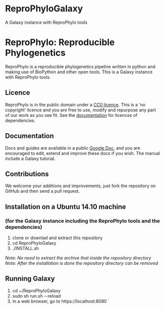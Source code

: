 ReproPhyloGalaxy
================

A Galaxy instance with ReproPhylo tools

# ReproPhylo: Reproducible Phylogenetics

ReproPhylo is a reproducible phylogenetics pipeline written in python and making use of BioPython and other open tools. This is a Galaxy instance with ReproPhylo tools.

## Licence
ReproPhylo is in the public domain under a [CC0 licence](http://creativecommons.org/publicdomain/zero/1.0/). This is a 'no copyright' licence and you are free to use, modify and repurpose any part of our work as you see fit. See the [documentation](https://docs.google.com/document/d/1Q-8B0cvkZw2zMkuP0Af4zZ7FiAvBQPDdGbrLLMgtx_4/edit?usp=sharing) for licences of dependencies.

## Documentation
Docs and guides are available in a public [Google Doc](https://docs.google.com/document/d/1Q-8B0cvkZw2zMkuP0Af4zZ7FiAvBQPDdGbrLLMgtx_4/edit?usp=sharing), and you are encouraged to edit, extend and improve these docs if you wish. The manual include a Galaxy tutorial.

## Contributions
We welcome your additions and improvements, just fork the repository on GitHub and then send a pull request.

## Installation on a Ubuntu 14.10 machine
### (for the Galaxy instance including the ReproPhylo tools and the dependencies)

1. clone or downlad and extract this repository
2. cd ReproPhyloGalaxy
3. ./INSTALL.sh

*Note: No need to extract the archive that inside the repository directory*  
*Note: After the installation is done the repository directory can be removed*  

## Running Galaxy

1. cd ~/ReproPhyloGalaxy
2. sudo sh run.sh --reload
3. In a web browser, go to https://localhost:8080
`